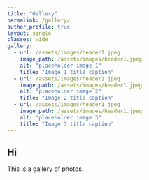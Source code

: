 ```yaml
---
title: "Gallery"
permalink: /gallery/
author_profile: true
layout: single
classes: wide
gallery:
  - url: /assets/images/header1.jpeg
    image_path: /assets/images/header1.jpeg
    alt: "placeholder image 1"
    title: "Image 1 title caption"
  - url: /assets/images/header1.jpeg
    image_path: /assets/images/header1.jpeg
    alt: "placeholder image 2"
    title: "Image 2 title caption"
  - url: /assets/images/header1.jpeg
    image_path: /assets/images/header1.jpeg
    alt: "placeholder image 3"
    title: "Image 3 title caption"
---
```



## Hi

This is a gallery of photos.
